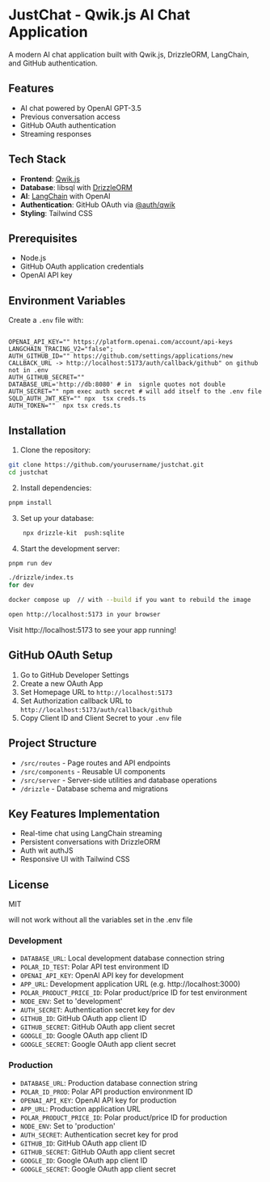 # JustChat - Qwik.js AI Chat Application

A modern AI chat application built with Qwik.js, DrizzleORM, LangChain, and GitHub authentication.

## Features

- AI chat powered by OpenAI GPT-3.5
- Previous conversation access
- GitHub OAuth authentication
- Streaming responses

## Tech Stack

- **Frontend**: [Qwik.js](https://qwik.builder.io/)
- **Database**: libsql with [DrizzleORM](https://orm.drizzle.team/)
- **AI**: [LangChain](https://js.langchain.com/) with OpenAI
- **Authentication**: GitHub OAuth via [@auth/qwik](https://authjs.dev/)
- **Styling**: Tailwind CSS

## Prerequisites

- Node.js
- GitHub OAuth application credentials
- OpenAI API key

## Environment Variables

Create a `.env` file with:

```env

OPENAI_API_KEY="" https://platform.openai.com/account/api-keys
LANGCHAIN_TRACING_V2="false";
AUTH_GITHUB_ID="" https://github.com/settings/applications/new
CALLBACK_URL -> http://localhost:5173/auth/callback/github" on github not in .env
AUTH_GITHUB_SECRET=""
DATABASE_URL='http://db:8080' # in  signle quotes not double
AUTH_SECRET="" npm exec auth secret # will add itself to the .env file
SQLD_AUTH_JWT_KEY="" npx  tsx creds.ts
AUTH_TOKEN=""  npx tsx creds.ts
```

## Installation

1. Clone the repository:

```bash
git clone https://github.com/yourusername/justchat.git
cd justchat
```

2. Install dependencies:

```bash
pnpm install
```

3. Set up your database:

```bash
    npx drizzle-kit  push:sqlite
```

4. Start the development server:

```bash
pnpm run dev
```

```bash
./drizzle/index.ts
for dev

```

```bash
docker compose up  // with --build if you want to rebuild the image

open http://localhost:5173 in your browser


```

Visit http://localhost:5173 to see your app running!

## GitHub OAuth Setup

1. Go to GitHub Developer Settings
2. Create a new OAuth App
3. Set Homepage URL to `http://localhost:5173`
4. Set Authorization callback URL to `http://localhost:5173/auth/callback/github`
5. Copy Client ID and Client Secret to your `.env` file

## Project Structure

- `/src/routes` - Page routes and API endpoints
- `/src/components` - Reusable UI components
- `/src/server` - Server-side utilities and database operations
- `/drizzle` - Database schema and migrations

## Key Features Implementation

- Real-time chat using LangChain streaming
- Persistent conversations with DrizzleORM
- Auth wit authJS
- Responsive UI with Tailwind CSS

## License

MIT

will not work without all the variables set in the .env file

### Development

- `DATABASE_URL`: Local development database connection string
- `POLAR_ID_TEST`: Polar API test environment ID
- `OPENAI_API_KEY`: OpenAI API key for development
- `APP_URL`: Development application URL (e.g. http://localhost:3000)
- `POLAR_PRODUCT_PRICE_ID`: Polar product/price ID for test environment
- `NODE_ENV`: Set to 'development'
- `AUTH_SECRET`: Authentication secret key for dev
- `GITHUB_ID`: GitHub OAuth app client ID
- `GITHUB_SECRET`: GitHub OAuth app client secret
- `GOOGLE_ID`: Google OAuth app client ID
- `GOOGLE_SECRET`: Google OAuth app client secret

### Production

- `DATABASE_URL`: Production database connection string
- `POLAR_ID_PROD`: Polar API production environment ID
- `OPENAI_API_KEY`: OpenAI API key for production
- `APP_URL`: Production application URL
- `POLAR_PRODUCT_PRICE_ID`: Polar product/price ID for production
- `NODE_ENV`: Set to 'production'
- `AUTH_SECRET`: Authentication secret key for prod
- `GITHUB_ID`: GitHub OAuth app client ID
- `GITHUB_SECRET`: GitHub OAuth app client secret
- `GOOGLE_ID`: Google OAuth app client ID
- `GOOGLE_SECRET`: Google OAuth app client secret
